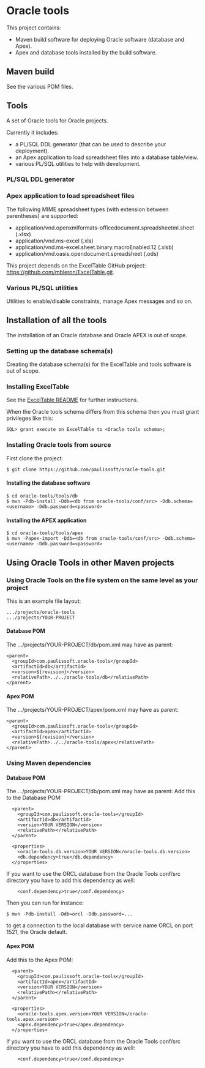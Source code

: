 # Oracle tools

This project contains:
- Maven build software for deploying Oracle software (database and Apex).
- Apex and database tools installed by the build software.

## Maven build

See the various POM files.

## Tools

A set of Oracle tools for Oracle projects.

Currently it includes:
- a PL/SQL DDL generator (that can be used to describe your deployment).
- an Apex application to load spreadsheet files into a database table/view.
- various PL/SQL utilities to help with development.

### PL/SQL DDL generator

### Apex application to load spreadsheet files

The following MIME spreadsheet types (with extension between parentheses) are supported:
- application/vnd.openxmlformats-officedocument.spreadsheetml.sheet (.xlsx)
- application/vnd.ms-excel (.xls)
- application/vnd.ms-excel.sheet.binary.macroEnabled.12 (.xlsb)
- application/vnd.oasis.opendocument.spreadsheet (.ods)

This project depends on the ExcelTable GitHub project:
https://github.com/mbleron/ExcelTable.git.

### Various PL/SQL utilities

Utilities to enable/disable constraints, manage Apex messages and so on.

## Installation of all the tools

The installation of an Oracle database and Oracle APEX is out of scope.

### Setting up the database schema(s)

Creating the database schema(s) for the ExcelTable and tools software is out of scope.

### Installing ExcelTable

See the [ExcelTable README](https://github.com/mbleron/ExcelTable) for further instructions.

When the Oracle tools schema differs from this schema then you must grant privileges like this:

```
SQL> grant execute on ExcelTable to <Oracle tools schema>;
```


### Installing Oracle tools from source

First clone the project:

```
$ git clone https://github.com/paulissoft/oracle-tools.git
```

#### Installing the database software

```
$ cd oracle-tools/tools/db
$ mvn -Pdb-install -Ddb=<db from oracle-tools/conf/src> -Ddb.schema=<username> -Ddb.password=<password>
```

#### Installing the APEX application

```
$ cd oracle-tools/tools/apex
$ mvn -Papex-import -Ddb=<db from oracle-tools/conf/src> -Ddb.schema=<username> -Ddb.password=<password>
```

## Using Oracle Tools in other Maven projects

### Using Oracle Tools on the file system on the same level as your project

This is an example file layout:


```
.../projects/oracle-tools
.../projects/YOUR-PROJECT
```

#### Database POM

The .../projects/YOUR-PROJECT/db/pom.xml may have as parent:

```
<parent>
  <groupId>com.paulissoft.oracle-tools</groupId>
  <artifactId>db</artifactId>
  <version>${revision}</version>
  <relativePath>../../oracle-tools/db</relativePath>
</parent>
```

#### Apex POM

The .../projects/YOUR-PROJECT/apex/pom.xml may have as parent:

```
<parent>
  <groupId>com.paulissoft.oracle-tools</groupId>
  <artifactId>apex</artifactId>
  <version>${revision}</version>
  <relativePath>../../oracle-tools/apex</relativePath>
</parent>
```

### Using Maven dependencies

#### Database POM

The .../projects/YOUR-PROJECT/db/pom.xml may have as parent:
Add this to the Database POM:

```
  <parent>
    <groupId>com.paulissoft.oracle-tools</groupId>
    <artifactId>db</artifactId>
    <version>YOUR VERSION</version>
    <relativePath></relativePath>
  </parent>

  <properties>
    <oracle-tools.db.version>YOUR VERSION</oracle-tools.db.version>
    <db.dependency>true</db.dependency>
  </properties>
```

If you want to use the ORCL database from the Oracle Tools conf/src directory
you have to add this dependency as well:

```
    <conf.dependency>true</conf.dependency>
```

Then you can run for instance:

```
$ mvn -Pdb-install -Ddb=orcl -Ddb.password=...
```

to get a connection to the local database with service name ORCL on port 1521,
the Oracle default.


#### Apex POM

Add this to the Apex POM:

```
  <parent>
    <groupId>com.paulissoft.oracle-tools</groupId>
    <artifactId>apex</artifactId>
    <version>YOUR VERSION</version>
    <relativePath></relativePath>
  </parent>

  <properties>
    <oracle-tools.apex.version>YOUR VERSION</oracle-tools.apex.version>
    <apex.dependency>true</apex.dependency>
  </properties>
```

If you want to use the ORCL database from the Oracle Tools conf/src directory
you have to add this dependency as well:

```
    <conf.dependency>true</conf.dependency>
```

